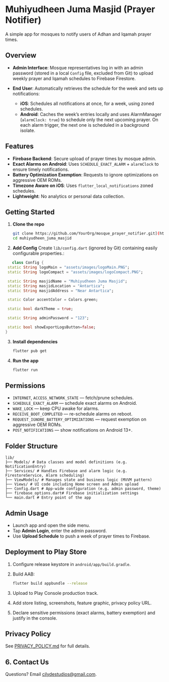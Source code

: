 # Muhiyudheen Juma Masjid (Prayer Notifier)

A simple app for mosques to notify users of Adhan and Iqamah prayer times.

## Overview

* **Admin Interface**: Mosque representatives log in with an admin password (stored in a local `Config` file, excluded from Git) to upload weekly prayer and Iqamah schedules to Firebase Firestore.
* **End User**: Automatically retrieves the schedule for the week and sets up notifications:

  * **iOS**: Schedules all notifications at once, for a week, using zoned schedules.
  * **Android**: Caches the week’s entries locally and uses AlarmManager (`alarmClock: true`) to schedule only the next upcoming prayer. On each alarm trigger, the next one is scheduled in a background isolate.

## Features

* **Firebase Backend**: Secure upload of prayer times by mosque admin.
* **Exact Alarms on Android**: Uses `SCHEDULE_EXACT_ALARM` + `alarmClock` to ensure timely notifications.
* **Battery Optimization Exemption**: Requests to ignore optimizations on aggressive OEM ROMs.
* **Timezone Aware on iOS**: Uses `flutter_local_notifications` zoned schedules.
* **Lightweight**: No analytics or personal data collection.

## Getting Started

1. **Clone the repo**

   ```bash
   git clone https://github.com/YourOrg/mosque_prayer_notifier.git](https://github.com/cilyde/Muhiyudheen_Juma_Masjid.git
   cd muhiyudheen_juma_masjid
   ```
2. **Add Config**
   Create `lib/config.dart` (ignored by Git) containing easily configurable properties.:
 ```dart
    class Config {
  static String logoMain = "assets/images/logoMain.PNG";
  static String logoCompact = "assets/images/logoCompact.PNG";

  static String masjidName = "Muhiyudheen Juma Masjid";
  static String masjidLocation = "Antartica";
  static String masjidAddress = "Near Antartica";

  static Color accentColor = Colors.green;

  static bool darkTheme = true;

  static String adminPassword = "123";

  static bool showExportLogsButton=false;
}
   ```

3. **Install dependencies**

   ```bash
   flutter pub get
   ```
   
4. **Run the app**

   ```bash
   flutter run
   ```

## Permissions

* `INTERNET`, `ACCESS_NETWORK_STATE` — fetch/prune schedules.
* `SCHEDULE_EXACT_ALARM` — schedule exact alarms on Android.
* `WAKE_LOCK` — keep CPU awake for alarms.
* `RECEIVE_BOOT_COMPLETED` — re-schedule alarms on reboot.
* `REQUEST_IGNORE_BATTERY_OPTIMIZATIONS` — request exemption on aggressive OEM ROMs.
* `POST_NOTIFICATIONS` — show notifications on Android 13+.

## Folder Structure

```
lib/
├── Models/ # Data classes and model definitions (e.g. NotificationEntry)
├── Services/ # Handles Firebase and alarm logic (e.g. FirestoreService, Alarm scheduling)
├── ViewModels/ # Manages state and business logic (MVVM pattern)
├── Views/ # UI code including Home screen and Admin upload
├── Config.dart # App-wide configuration (e.g. admin password, theme)
├── firebase_options.dart# Firebase initialization settings
└── main.dart # Entry point of the app
```

## Admin Usage

* Launch app and open the side menu.
* Tap **Admin Login**, enter the admin password.
* Use **Upload Schedule** to push a week of prayer times to Firebase.

## Deployment to Play Store

1. Configure release keystore in `android/app/build.gradle`.
2. Build AAB:

   ```bash
   flutter build appbundle --release
   ```
3. Upload to Play Console production track.
4. Add store listing, screenshots, feature graphic, privacy policy URL.
5. Declare sensitive permissions (exact alarms, battery exemption) and justify in the console.

## Privacy Policy

See [PRIVACY\_POLICY.md](PRIVACY_POLICY.md) for full details.


## 6. Contact Us

Questions? Email cilydestudios@gmail.com.
